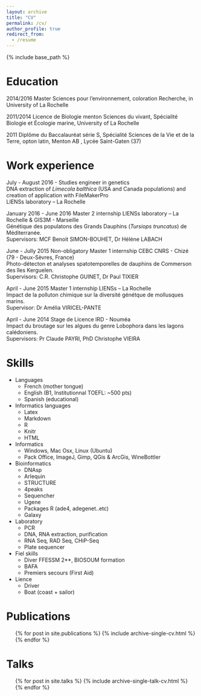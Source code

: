 ```yaml
---
layout: archive
title: "CV"
permalink: /cv/
author_profile: true
redirect_from:
  - /resume
---
```


{% include base_path %}

Education
======
2014/2016 Master Sciences pour l’environnement, coloration Recherche, in University of La Rochelle

2011/2014 Licence de Biologie menton Sciences du vivant, Spécialité Biologie et Écologie marine, University of La Rochelle

2011 Diplôme du Baccalauréat série S, Spécialité Sciences de la Vie et de la Terre, opton latin, Menton AB , Lycée Saint-Gaten (37)


Work experience
======
July - August 2016 - Studies engineer in genetics      
DNA extraction of *Limecola balthica* (USA and Canada populations) and creation of application with FileMakerPro       
LIENSs laboratory – La Rochelle     

January 2016 - June 2016 Master 2 internship LIENSs laboratory – La Rochelle & GIS3M - Marseille     
Génétique des populatons des Grands Dauphins (*Tursiops truncatus*) de Méditerranée.     
Supervisors: MCF Benoit SIMON-BOUHET, Dr Hélène LABACH     

June - Jully 2015 Non-obligatory Master 1 internship CEBC CNRS - Chizé (79 - Deux-Sèvres, France)     
Photo-détecton et analyses spatotemporelles de dauphins de Commerson des îles Kerguelen.     
Supervisors: C.R. Christophe GUINET, Dr Paul TIXIER     

April - June 2015 Master 1 internship LIENSs – La Rochelle     
Impact de la polluton chimique sur la diversité génétque de mollusques marins.     
Supervisor: Dr Amélia VIRICEL-PANTE     

April - June 2014 Stage de Licence IRD - Nouméa     
Impact du broutage sur les algues du genre Lobophora dans les lagons calédoniens.     
Supervisors: Pr Claude PAYRI, PhD Christophe VIEIRA     

  
Skills
======
* Languages
  * French (mother tongue)
  * English (B1, Institutionnal TOEFL: ~500 pts)
  * Spanish (educational)
* Informatics languages 
  * Latex 
  * Markdown
  * R
  * Knitr
  * HTML
* Informatics
  * Windows, Mac Osx, Linux (Ubuntu)
  * Pack Office, ImageJ, Gimp, QGis & ArcGis, WineBottler
* Bioinformatics
  * DNAsp
  * Arlequin
  * STRUCTURE
  * 4peaks
  * Sequencher
  * Ugene
  * Packages R (ade4, adegenet..etc)
  * Galaxy
* Laboratory
  * PCR
  * DNA, RNA extraction, purification
  * RNA Seq, RAD Seq, CHiP-Seq
  * Plate sequencer
* Fiel skills
  * Diver FFESSM 2**, BIOSOUM formation
  * BAFA
  * Premiers secours (First Aid)
* Lience
  * Driver
  * Boat (coast + sailor)
  
  
  
Publications
======
  <ul>{% for post in site.publications %}
    {% include archive-single-cv.html %}
  {% endfor %}</ul>
  
Talks
======
  <ul>{% for post in site.talks %}
    {% include archive-single-talk-cv.html %}
  {% endfor %}</ul>
  
  
